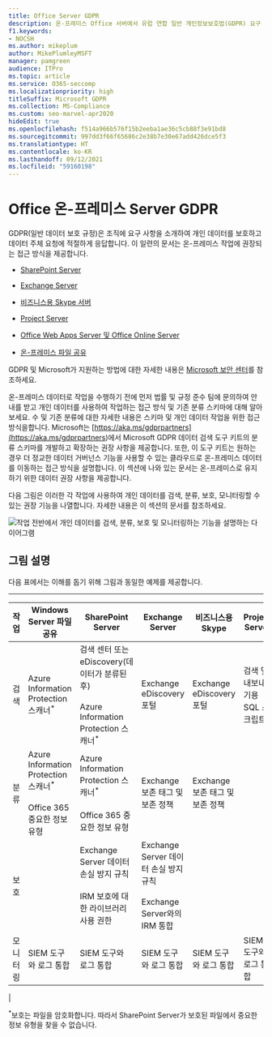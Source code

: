 ```yaml
---
title: Office Server GDPR
description: 온-프레미스 Office 서버에서 유럽 연합 일반 개인정보보호법(GDPR) 요구 사항을 해결하는 방법을 알아봅니다.
f1.keywords:
- NOCSH
ms.author: mikeplum
author: MikePlumleyMSFT
manager: pamgreen
audience: ITPro
ms.topic: article
ms.service: O365-seccomp
ms.localizationpriority: high
titleSuffix: Microsoft GDPR
ms.collection: MS-Compliance
ms.custom: seo-marvel-apr2020
hideEdit: true
ms.openlocfilehash: f514a966b576f15b2eeba1ae36c5cb88f3e91bd8
ms.sourcegitcommit: 997dd3f66f65686c2e38b7e30e67add426dce5f3
ms.translationtype: HT
ms.contentlocale: ko-KR
ms.lasthandoff: 09/12/2021
ms.locfileid: "59160198"
---
```

# <a name="gdpr-for-office-on-premises-servers"></a>Office 온-프레미스 Server GDPR

GDPR(일반 데이터 보호 규정)은 조직에 요구 사항을 소개하여 개인 데이터를 보호하고 데이터 주체 요청에 적절하게 응답합니다. 이 일련의 문서는 온-프레미스 작업에 권장되는 접근 방식을 제공합니다.

- [SharePoint Server](gdpr-for-sharepoint-server.md)

- [Exchange Server](gdpr-for-exchange-server.md)

- [비즈니스용 Skype 서버](gdpr-for-skype-for-business-server.md)

- [Project Server](gdpr-for-project-server.md)

- [Office Web Apps Server 및 Office Online Server](gdpr-for-office-online-server.md)

- [온-프레미스 파일 공유](gdpr-for-on-premises-file-shares.md)

GDPR 및 Microsoft가 지원하는 방법에 대한 자세한 내용은 [Microsoft 보안 센터](https://www.microsoft.com/trust-center/privacy/gdpr-overview
)를 참조하세요.

온-프레미스 데이터로 작업을 수행하기 전에 먼저 법률 및 규정 준수 팀에 문의하여 안내를 받고 개인 데이터를 사용하여 작업하는 접근 방식 및 기존 분류 스키마에 대해 알아보세요. 수 및 기존 분류에 대한 자세한 내용은  스키마 및 개인 데이터 작업을 위한 접근 방식을합니다. Microsoft는 [https://aka.ms/gdprpartners](<https://aka.ms/gdprpartners>)에서 Microsoft GDPR 데이터 검색 도구 키트의 분류 스키마를 개발하고 확장하는 권장 사항을 제공합니다. 또한, 이 도구 키트는 원하는 경우 더 정교한 데이터 거버넌스 기능을 사용할 수 있는 클라우드로 온-프레미스 데이터를 이동하는 접근 방식을 설명합니다. 이 섹션에 나와 있는 문서는 온-프레미스로 유지하기 위한 데이터 권장 사항을 제공합니다.

다음 그림은 이러한 각 작업에 사용하여 개인 데이터를 검색, 분류, 보호, 모니터링할 수 있는 권장 기능을 나열합니다. 자세한 내용은 이 섹션의 문서를 참조하세요.

![작업 전반에서 개인 데이터를 검색, 분류, 보호 및 모니터링하는 기능을 설명하는 다이어그램](../media/gdpr-for-office-servers-image1.png)

## <a name="illustration-description"></a>그림 설명

다음 표에서는 이해를 돕기 위해 그림과 동일한 예제를 제공합니다.

****

|작업|Windows Server 파일 공유|SharePoint Server|Exchange Server|비즈니스용 Skype|Project Server|
|---|---|---|---|---|---|
|검색|Azure Information Protection 스캐너<sup>\*</sup>|검색 센터 또는 eDiscovery(데이터가 분류된 후) <br/><br/> Azure Information Protection 스캐너<sup>\*</sup>|Exchange eDiscovery 포털|Exchange eDiscovery 포털|검색 및 내보내기용 SQL 스크립트|
|분류|Azure Information Protection 스캐너<sup>\*</sup> <br/><br/> Office 365 중요한 정보 유형|Azure Information Protection 스캐너<sup>\*</sup> <br/><br/> Office 365 중요한 정보 유형|Exchange 보존 태그 및 보존 정책|Exchange 보존 태그 및 보존 정책||
|보호||Exchange Server 데이터 손실 방지 규칙 <br/><br/> IRM 보호에 대한 라이브러리 사용 권한|Exchange Server 데이터 손실 방지 규칙 <br/><br/> Exchange Server와의 IRM 통합|||
|모니터링|SIEM 도구와 로그 통합|SIEM 도구와 로그 통합|SIEM 도구와 로그 통합|SIEM 도구와 로그 통합|SIEM 도구와 로그 통합|
|

<sup>\*</sup>보호는 파일을 암호화합니다. 따라서 SharePoint Server가 보호된 파일에서 중요한 정보 유형을 찾을 수 없습니다.
